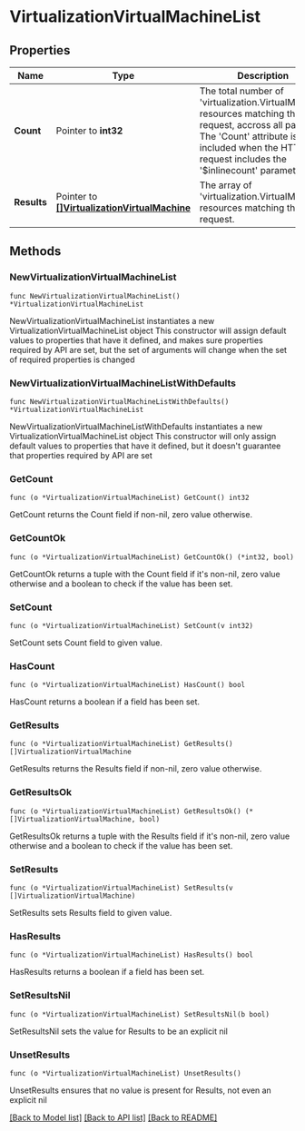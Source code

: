 # VirtualizationVirtualMachineList

## Properties

Name | Type | Description | Notes
------------ | ------------- | ------------- | -------------
**Count** | Pointer to **int32** | The total number of &#39;virtualization.VirtualMachine&#39; resources matching the request, accross all pages. The &#39;Count&#39; attribute is included when the HTTP GET request includes the &#39;$inlinecount&#39; parameter. | [optional] 
**Results** | Pointer to [**[]VirtualizationVirtualMachine**](virtualization.VirtualMachine.md) | The array of &#39;virtualization.VirtualMachine&#39; resources matching the request. | [optional] 

## Methods

### NewVirtualizationVirtualMachineList

`func NewVirtualizationVirtualMachineList() *VirtualizationVirtualMachineList`

NewVirtualizationVirtualMachineList instantiates a new VirtualizationVirtualMachineList object
This constructor will assign default values to properties that have it defined,
and makes sure properties required by API are set, but the set of arguments
will change when the set of required properties is changed

### NewVirtualizationVirtualMachineListWithDefaults

`func NewVirtualizationVirtualMachineListWithDefaults() *VirtualizationVirtualMachineList`

NewVirtualizationVirtualMachineListWithDefaults instantiates a new VirtualizationVirtualMachineList object
This constructor will only assign default values to properties that have it defined,
but it doesn't guarantee that properties required by API are set

### GetCount

`func (o *VirtualizationVirtualMachineList) GetCount() int32`

GetCount returns the Count field if non-nil, zero value otherwise.

### GetCountOk

`func (o *VirtualizationVirtualMachineList) GetCountOk() (*int32, bool)`

GetCountOk returns a tuple with the Count field if it's non-nil, zero value otherwise
and a boolean to check if the value has been set.

### SetCount

`func (o *VirtualizationVirtualMachineList) SetCount(v int32)`

SetCount sets Count field to given value.

### HasCount

`func (o *VirtualizationVirtualMachineList) HasCount() bool`

HasCount returns a boolean if a field has been set.

### GetResults

`func (o *VirtualizationVirtualMachineList) GetResults() []VirtualizationVirtualMachine`

GetResults returns the Results field if non-nil, zero value otherwise.

### GetResultsOk

`func (o *VirtualizationVirtualMachineList) GetResultsOk() (*[]VirtualizationVirtualMachine, bool)`

GetResultsOk returns a tuple with the Results field if it's non-nil, zero value otherwise
and a boolean to check if the value has been set.

### SetResults

`func (o *VirtualizationVirtualMachineList) SetResults(v []VirtualizationVirtualMachine)`

SetResults sets Results field to given value.

### HasResults

`func (o *VirtualizationVirtualMachineList) HasResults() bool`

HasResults returns a boolean if a field has been set.

### SetResultsNil

`func (o *VirtualizationVirtualMachineList) SetResultsNil(b bool)`

 SetResultsNil sets the value for Results to be an explicit nil

### UnsetResults
`func (o *VirtualizationVirtualMachineList) UnsetResults()`

UnsetResults ensures that no value is present for Results, not even an explicit nil

[[Back to Model list]](../README.md#documentation-for-models) [[Back to API list]](../README.md#documentation-for-api-endpoints) [[Back to README]](../README.md)



